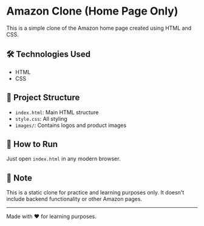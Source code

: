 # Amazon Clone (Home Page Only)

This is a simple clone of the Amazon home page created using HTML and CSS.

## 🛠️ Technologies Used
- HTML
- CSS

## 📂 Project Structure
- `index.html`: Main HTML structure
- `style.css`: All styling
- `images/`: Contains logos and product images

## 🚀 How to Run
Just open `index.html` in any modern browser.

## 📌 Note
This is a static clone for practice and learning purposes only. It doesn't include backend functionality or other Amazon pages.

---

Made with ❤️ for learning purposes.
